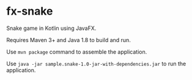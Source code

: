 fx-snake
========

Snake game in Kotlin using JavaFX.

Requires Maven 3+ and Java 1.8 to build and run.

Use `mvn package` command to assemble the application.

Use `java -jar sample.snake-1.0-jar-with-dependencies.jar` to run the application.
